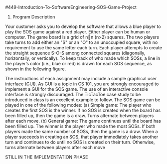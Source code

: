 
#449-Introduction-To-SoftwareEngineering-SOS-Game-Project
1. Program Description

Your customer asks you to develop the software that allows a blue player to play the SOS game
against a red player. Either player can be human or computer.
The game board is a grid of nn (n>2) squares. The two players take turns to add either an "S" or
an "O" to an unoccupied square, with no requirement to use the same letter each turn. Each
player attempts to create the straight sequence S-O-S among connected squares (diagonally,
horizontally, or vertically). To keep track of who made which SOSs, a line in the player’s color
(i.e., blue or red) is drawn for each SOS sequence, as shown in the following figure.

The instructions of each assignment may include a sample graphical user interface (GUI). As
GUI is a topic in CS 101, you are strongly encouraged to implement a GUI for the SOS game.
The use of an interactive console interface is strongly discouraged. The TicTacToe case study to
be introduced in class is an excellent example to follow.
The SOS game can be played in one of the following modes:
(a) Simple game: The player who creates the first SOS is the winner. If no SOS is created
when the board has been filled up, then the game is a draw. Turns alternate between
players after each move.
(b) General game: The game continues until the board has been filled up. The winner is the
player who made the most SOSs. If both players made the same number of SOSs, then
the game is a draw. When a player succeeds in creating an SOS, that player immediately
takes another turn and continues to do until no SOS is created on their turn. Otherwise, turns alternate between players after each move


STILL IN THE IMPLEMENTATION PHASE
